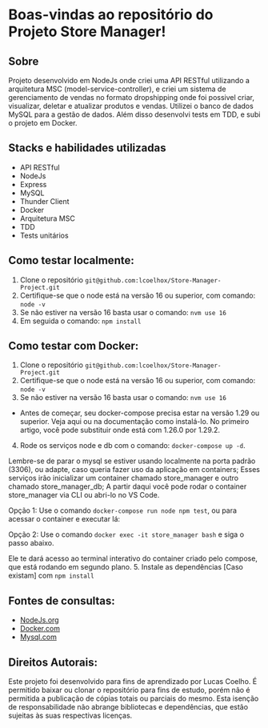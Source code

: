 # Boas-vindas ao repositório do Projeto Store Manager!

## Sobre
Projeto desenvolvido em NodeJs onde criei uma API RESTful utilizando a arquitetura MSC (model-service-controller), e criei um sistema de gerenciamento de vendas no formato dropshipping onde foi possivel criar, visualizar, deletar e atualizar produtos e vendas. Utilizei o banco de dados MySQL para a gestão de dados. Além disso desenvolvi tests em TDD, e subi o projeto em Docker.

## Stacks e habilidades utilizadas
- API RESTful
- NodeJs
- Express
- MySQL
- Thunder Client
- Docker
- Arquitetura MSC
- TDD
- Tests unitários

## Como testar localmente:
1. Clone o repositório `git@github.com:lcoelhox/Store-Manager-Project.git`
2. Certifique-se que o node está na versão 16 ou superior, com comando: `node -v`
3. Se não estiver na versão 16 basta usar o comando: `nvm use 16`
4. Em seguida o comando: `npm install`

## Como testar com Docker:
1. Clone o repositório `git@github.com:lcoelhox/Store-Manager-Project.git`
2. Certifique-se que o node está na versão 16 ou superior, com comando: `node -v`
3. Se não estiver na versão 16 basta usar o comando: `nvm use 16`
- Antes de começar, seu docker-compose precisa estar na versão 1.29 ou superior. Veja aqui ou na documentação como instalá-lo. No primeiro artigo, você pode substituir onde está com 1.26.0 por 1.29.2.

4. Rode os serviços node e db com o comando: `docker-compose up -d`.

Lembre-se de parar o mysql se estiver usando localmente na porta padrão (3306), ou adapte, caso queria fazer uso da aplicação em containers;
Esses serviços irão inicializar um container chamado store_manager e outro chamado store_manager_db;
A partir daqui você pode rodar o container store_manager via CLI ou abri-lo no VS Code.

Opção 1: Use o comando `docker-compose run node npm test`, ou para acessar o container e executar lá:

Opção 2: Use o comando `docker exec -it store_manager bash` e siga o passo abaixo.

Ele te dará acesso ao terminal interativo do container criado pelo compose, que está rodando em segundo plano.
5. Instale as dependências [Caso existam] com `npm install`

## Fontes de consultas:
* [NodeJs.org](https://nodejs.org/en/docs/)
* [Docker.com](https://docs.docker.com/)
* [Mysql.com](https://dev.mysql.com/doc/)

## Direitos Autorais:
Este projeto foi desenvolvido para fins de aprendizado por Lucas Coelho. É permitido baixar ou clonar o repositório para fins de estudo, porém não é permitida a publicação de cópias totais ou parciais do mesmo. Esta isenção de responsabilidade não abrange bibliotecas e dependências, que estão sujeitas às suas respectivas licenças.

